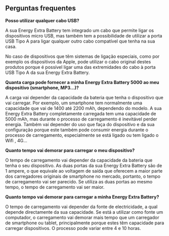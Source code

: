 ## Perguntas frequentes

**Posso utilizar qualquer cabo USB?**

A sua Energy Extra Battery tem integrado um cabo que permite ligar os dispositivos micro USB, mas também tem a possibilidade de utilizar a porta USB Tipo A para ligar qualquer outro cabo compatível que tenha na sua casa.

No caso de dispositivos que têm sistemas de ligação especiais, como por exemplo os dispositivos da Apple, pode utilizar o cabo original destes produtos porque é possível ligar uma das extremidades do cabo à porta USB Tipo A da sua Energy Extra Battery.

**Quanta carga pode fornecer a minha Energy Extra Battery 5000 ao meu dispositivo (smartphone, MP3…)?**

A carga vai depender da capacidade da bateria que tenha o dispositivo que vai carregar. Por exemplo, um smartphone tem normalmente uma capacidade que vai de 1400 até 2200 mAh, dependendo do modelo. A sua Energy Extra Battery completamente carregada tem uma capacidade de 5000 mAh, mas durante o processo de carregamento é inevitável perder energia. Também vai depender do uso que faça do dispositivo e da sua configuração porque este também pode consumir energia durante o processo de carregamento, especialmente se está ligado ou tem ligado o Wifi , 4G...

**Quanto tempo vai demorar para carregar o meu dispositivo?**

O tempo de carregamento vai depender da capacidade da bateria que tenha o seu dispositivo. As duas portas da sua Energy Extra Battery são de 1 ampere, o que equivale ao voltagem de saída que oferecem a maior parte dos carregadores originais de smartphone no mercado, portanto, o tempo de carregamento vai ser parecido. Se utiliza as duas portas ao mesmo tempo, o tempo de carregamento vai ser maior.

**Quanto tempo vai demorar para carregar a minha Energy Extra Battery?**

O tempo de carregamento vai depender da fonte de electricidade, a qual depende directamente da sua capacidade. Se está a utilizar como fonte um computador, o carregamento vai demorar mais tempo que um carregador de smartphone ou tablet, principalmente porque estes têm capacidade para carregar dispositivos. O processo pode variar entre 4 e 10 horas.




